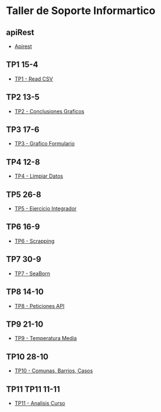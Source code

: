 

#  Taller de Soporte Informartico 


## apiRest 

- [Apirest](https://github.com/AgustinBarbeito/Laboratorio/tree/master/apiRest)

## TP1 15-4

- [TP1 - Read CSV](https://github.com/AgustinBarbeito/Laboratorio/tree/master/TP1%2015-4)

## TP2 13-5
- [TP2 - Conclusiones Graficos](https://github.com/AgustinBarbeito/Laboratorio/tree/master/TP2%2013-5) 

## TP3 17-6
- [TP3 - Grafico Formulario](https://github.com/AgustinBarbeito/Laboratorio/tree/master/TP3%2017-6)

## TP4 12-8
- [TP4 - Limpiar Datos](https://github.com/AgustinBarbeito/Laboratorio/tree/master/TP4%20%2012-8)

## TP5 26-8
- [TP5  - Ejercicio Integrador](https://github.com/AgustinBarbeito/Laboratorio/tree/master/TP5%2026-8%20(Barbeito-Sambuco))

## TP6 16-9
- [TP6 - Scrapping](https://github.com/AgustinBarbeito/Laboratorio/tree/master/TP6%2016-9%20(Barbeito-Sambuco))

## TP7 30-9
- [TP7 - SeaBorn](https://github.com/AgustinBarbeito/Laboratorio/tree/master/TP7%2030-9%20(Barbeito-Sambuco))

## TP8 14-10
- [TP8 - Peticiones API](https://github.com/AgustinBarbeito/Laboratorio/tree/master/TP8%2014-10%20(Barbeito-Sambuco))

## TP9 21-10
- [TP9 - Temperatura Media](https://github.com/AgustinBarbeito/Laboratorio/tree/master/TP9%2021-10%20(Barbeito-Sambuco))

## TP10 28-10
- [TP10 - Comunas, Barrios, Casos](https://github.com/AgustinBarbeito/Laboratorio/tree/master/TP10%2028-10%20(Barbeito-Sambuco))

## TP11 TP11 11-11
- [TP11 - Analisis Curso](https://github.com/AgustinBarbeito/Laboratorio/tree/master/TP11%2011-11%20(Barbeito-Montemarani))
